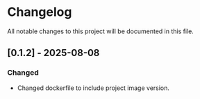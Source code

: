 # Changelog
All notable changes to this project will be documented in this file.

## [0.1.2] - 2025-08-08
### Changed
- Changed dockerfile to include project image version.
